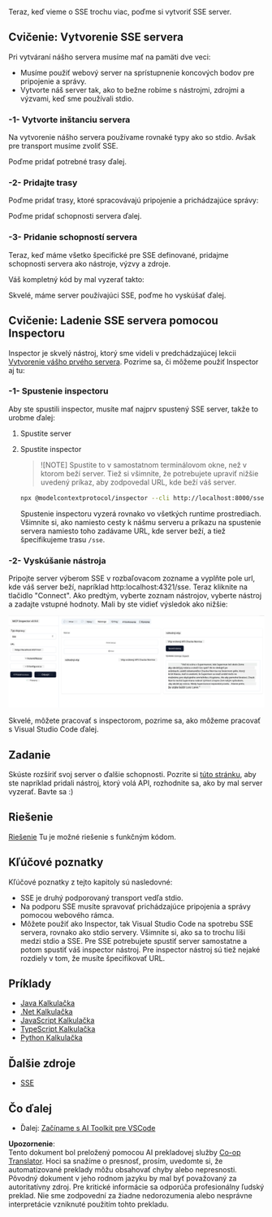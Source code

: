 <!--
CO_OP_TRANSLATOR_METADATA:
{
  "original_hash": "0a8086dc4bf89448f83e7936db972c42",
  "translation_date": "2025-05-17T11:42:57+00:00",
  "source_file": "03-GettingStarted/05-sse-server/README.md",
  "language_code": "sk"
}
-->
Teraz, keď vieme o SSE trochu viac, poďme si vytvoriť SSE server.

## Cvičenie: Vytvorenie SSE servera

Pri vytváraní nášho servera musíme mať na pamäti dve veci:

- Musíme použiť webový server na sprístupnenie koncových bodov pre pripojenie a správy.
- Vytvorte náš server tak, ako to bežne robíme s nástrojmi, zdrojmi a výzvami, keď sme používali stdio.

### -1- Vytvorte inštanciu servera

Na vytvorenie nášho servera používame rovnaké typy ako so stdio. Avšak pre transport musíme zvoliť SSE.

Poďme pridať potrebné trasy ďalej.

### -2- Pridajte trasy

Poďme pridať trasy, ktoré spracovávajú pripojenie a prichádzajúce správy:

Poďme pridať schopnosti servera ďalej.

### -3- Pridanie schopností servera

Teraz, keď máme všetko špecifické pre SSE definované, pridajme schopnosti servera ako nástroje, výzvy a zdroje.

Váš kompletný kód by mal vyzerať takto:

Skvelé, máme server používajúci SSE, poďme ho vyskúšať ďalej.

## Cvičenie: Ladenie SSE servera pomocou Inspectoru

Inspector je skvelý nástroj, ktorý sme videli v predchádzajúcej lekcii [Vytvorenie vášho prvého servera](/03-GettingStarted/01-first-server/README.md). Pozrime sa, či môžeme použiť Inspector aj tu:

### -1- Spustenie inspectoru

Aby ste spustili inspector, musíte mať najprv spustený SSE server, takže to urobme ďalej:

1. Spustite server

1. Spustite inspector

    > ![NOTE]
    > Spustite to v samostatnom terminálovom okne, než v ktorom beží server. Tiež si všimnite, že potrebujete upraviť nižšie uvedený príkaz, aby zodpovedal URL, kde beží váš server.

    ```sh
    npx @modelcontextprotocol/inspector --cli http://localhost:8000/sse --method tools/list
    ```

    Spustenie inspectoru vyzerá rovnako vo všetkých runtime prostrediach. Všimnite si, ako namiesto cesty k nášmu serveru a príkazu na spustenie servera namiesto toho zadávame URL, kde server beží, a tiež špecifikujeme trasu `/sse`.

### -2- Vyskúšanie nástroja

Pripojte server výberom SSE v rozbaľovacom zozname a vyplňte pole url, kde váš server beží, napríklad http:localhost:4321/sse. Teraz kliknite na tlačidlo "Connect". Ako predtým, vyberte zoznam nástrojov, vyberte nástroj a zadajte vstupné hodnoty. Mali by ste vidieť výsledok ako nižšie:

![SSE Server bežiaci v inspectoru](../../../../translated_images/sse-inspector.12861eb95abecbfc82610f480b55901524fed1a6aca025bb948e09e882c48428.sk.png)

Skvelé, môžete pracovať s inspectorom, pozrime sa, ako môžeme pracovať s Visual Studio Code ďalej.

## Zadanie

Skúste rozšíriť svoj server o ďalšie schopnosti. Pozrite si [túto stránku](https://api.chucknorris.io/), aby ste napríklad pridali nástroj, ktorý volá API, rozhodnite sa, ako by mal server vyzerať. Bavte sa :)

## Riešenie

[Riešenie](./solution/README.md) Tu je možné riešenie s funkčným kódom.

## Kľúčové poznatky

Kľúčové poznatky z tejto kapitoly sú nasledovné:

- SSE je druhý podporovaný transport vedľa stdio.
- Na podporu SSE musíte spravovať prichádzajúce pripojenia a správy pomocou webového rámca.
- Môžete použiť ako Inspector, tak Visual Studio Code na spotrebu SSE servera, rovnako ako stdio servery. Všimnite si, ako sa to trochu líši medzi stdio a SSE. Pre SSE potrebujete spustiť server samostatne a potom spustiť váš inspector nástroj. Pre inspector nástroj sú tiež nejaké rozdiely v tom, že musíte špecifikovať URL.

## Príklady

- [Java Kalkulačka](../samples/java/calculator/README.md)
- [.Net Kalkulačka](../../../../03-GettingStarted/samples/csharp)
- [JavaScript Kalkulačka](../samples/javascript/README.md)
- [TypeScript Kalkulačka](../samples/typescript/README.md)
- [Python Kalkulačka](../../../../03-GettingStarted/samples/python)

## Ďalšie zdroje

- [SSE](https://developer.mozilla.org/en-US/docs/Web/API/Server-sent_events)

## Čo ďalej

- Ďalej: [Začíname s AI Toolkit pre VSCode](/03-GettingStarted/06-aitk/README.md)

**Upozornenie**:  
Tento dokument bol preložený pomocou AI prekladovej služby [Co-op Translator](https://github.com/Azure/co-op-translator). Hoci sa snažíme o presnosť, prosím, uvedomte si, že automatizované preklady môžu obsahovať chyby alebo nepresnosti. Pôvodný dokument v jeho rodnom jazyku by mal byť považovaný za autoritatívny zdroj. Pre kritické informácie sa odporúča profesionálny ľudský preklad. Nie sme zodpovední za žiadne nedorozumenia alebo nesprávne interpretácie vzniknuté použitím tohto prekladu.